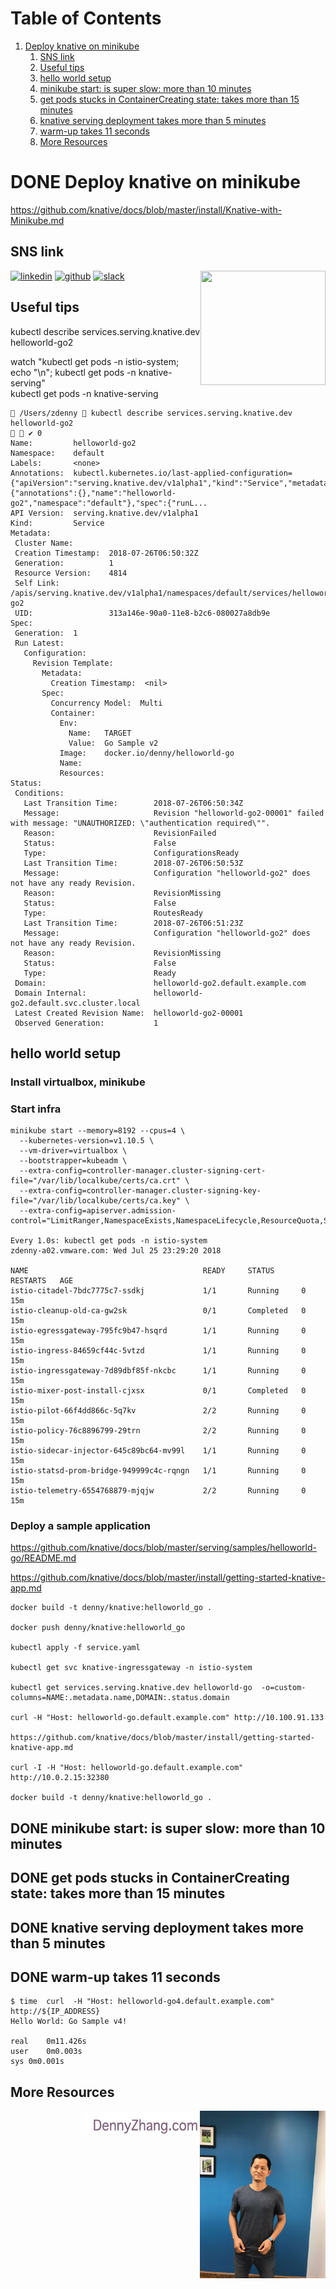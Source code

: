 
# Table of Contents

1.  [Deploy knative on minikube](#org21c8fc6)
    1.  [SNS link](#org2b7d8e6)
    2.  [Useful tips](#org148fc0b)
    3.  [hello world setup](#org7802abc)
    4.  [minikube start: is super slow: more than 10 minutes](#orgb6d78bc)
    5.  [get pods stucks in ContainerCreating state: takes more than 15 minutes](#org7fda528)
    6.  [knative serving deployment takes more than 5 minutes](#org7186026)
    7.  [warm-up takes 11 seconds](#orga472389)
    8.  [More Resources](#orga12b656)



<a id="org21c8fc6"></a>

# DONE Deploy knative on minikube

https://github.com/knative/docs/blob/master/install/Knative-with-Minikube.md  


<a id="org2b7d8e6"></a>

## SNS link

<div class="HTML">
<a href="https://www.linkedin.com/in/dennyzhang001"><img src="https://www.dennyzhang.com/wp-content/uploads/sns/linkedin.png" alt="linkedin" /></a>  
<a href="https://github.com/DennyZhang"><img src="https://www.dennyzhang.com/wp-content/uploads/sns/github.png" alt="github" /></a>  
<a href="https://www.dennyzhang.com/slack" target="\_blank" rel="nofollow"><img src="http://slack.dennyzhang.com/badge.svg" alt="slack"/></a>  
<a href="https://github.com/DennyZhang"><img align="right" width="200" height="183" src="https://www.dennyzhang.com/wp-content/uploads/denny/watermark/github.png" /></a>  

</div>


<a id="org148fc0b"></a>

## Useful tips

kubectl describe services.serving.knative.dev helloworld-go2  

watch "kubectl get pods -n istio-system; echo "\n"; kubectl get pods -n knative-serving"  
kubectl get pods -n knative-serving  

     /Users/zdenny  kubectl describe services.serving.knative.dev helloworld-go2                                                                          ✔ 0
    Name:         helloworld-go2
    Namespace:    default
    Labels:       <none>
    Annotations:  kubectl.kubernetes.io/last-applied-configuration={"apiVersion":"serving.knative.dev/v1alpha1","kind":"Service","metadata":{"annotations":{},"name":"helloworld-go2","namespace":"default"},"spec":{"runL...
    API Version:  serving.knative.dev/v1alpha1
    Kind:         Service
    Metadata:
     Cluster Name:
     Creation Timestamp:  2018-07-26T06:50:32Z
     Generation:          1
     Resource Version:    4814
     Self Link:           /apis/serving.knative.dev/v1alpha1/namespaces/default/services/helloworld-go2
     UID:                 313a146e-90a0-11e8-b2c6-080027a8db9e
    Spec:
     Generation:  1
     Run Latest:
       Configuration:
         Revision Template:
           Metadata:
             Creation Timestamp:  <nil>
           Spec:
             Concurrency Model:  Multi
             Container:
               Env:
                 Name:   TARGET
                 Value:  Go Sample v2
               Image:    docker.io/denny/helloworld-go
               Name:
               Resources:
    Status:
     Conditions:
       Last Transition Time:        2018-07-26T06:50:34Z
       Message:                     Revision "helloworld-go2-00001" failed with message: "UNAUTHORIZED: \"authentication required\"".
       Reason:                      RevisionFailed
       Status:                      False
       Type:                        ConfigurationsReady
       Last Transition Time:        2018-07-26T06:50:53Z
       Message:                     Configuration "helloworld-go2" does not have any ready Revision.
       Reason:                      RevisionMissing
       Status:                      False
       Type:                        RoutesReady
       Last Transition Time:        2018-07-26T06:51:23Z
       Message:                     Configuration "helloworld-go2" does not have any ready Revision.
       Reason:                      RevisionMissing
       Status:                      False
       Type:                        Ready
     Domain:                        helloworld-go2.default.example.com
     Domain Internal:               helloworld-go2.default.svc.cluster.local
     Latest Created Revision Name:  helloworld-go2-00001
     Observed Generation:           1


<a id="org7802abc"></a>

## hello world setup


### Install virtualbox, minikube


### Start infra

    minikube start --memory=8192 --cpus=4 \
      --kubernetes-version=v1.10.5 \
      --vm-driver=virtualbox \
      --bootstrapper=kubeadm \
      --extra-config=controller-manager.cluster-signing-cert-file="/var/lib/localkube/certs/ca.crt" \
      --extra-config=controller-manager.cluster-signing-key-file="/var/lib/localkube/certs/ca.key" \
      --extra-config=apiserver.admission-control="LimitRanger,NamespaceExists,NamespaceLifecycle,ResourceQuota,ServiceAccount,DefaultStorageClass,MutatingAdmissionWebhook"

    Every 1.0s: kubectl get pods -n istio-system                                                                                                          zdenny-a02.vmware.com: Wed Jul 25 23:29:20 2018
    
    NAME                                       READY     STATUS      RESTARTS   AGE
    istio-citadel-7bdc7775c7-ssdkj             1/1       Running     0          15m
    istio-cleanup-old-ca-gw2sk                 0/1       Completed   0          15m
    istio-egressgateway-795fc9b47-hsqrd        1/1       Running     0          15m
    istio-ingress-84659cf44c-5vtzd             1/1       Running     0          15m
    istio-ingressgateway-7d89dbf85f-nkcbc      1/1       Running     0          15m
    istio-mixer-post-install-cjxsx             0/1       Completed   0          15m
    istio-pilot-66f4dd866c-5q7kv               2/2       Running     0          15m
    istio-policy-76c8896799-29trn              2/2       Running     0          15m
    istio-sidecar-injector-645c89bc64-mv99l    1/1       Running     0          15m
    istio-statsd-prom-bridge-949999c4c-rqngn   1/1       Running     0          15m
    istio-telemetry-6554768879-mjqjw           2/2       Running     0          15m


### Deploy a sample application

https://github.com/knative/docs/blob/master/serving/samples/helloworld-go/README.md  

https://github.com/knative/docs/blob/master/install/getting-started-knative-app.md  

    docker build -t denny/knative:helloworld_go .
    
    docker push denny/knative:helloworld_go
    
    kubectl apply -f service.yaml
    
    kubectl get svc knative-ingressgateway -n istio-system
    
    kubectl get services.serving.knative.dev helloworld-go  -o=custom-columns=NAME:.metadata.name,DOMAIN:.status.domain
    
    curl -H "Host: helloworld-go.default.example.com" http://10.100.91.133
    
    https://github.com/knative/docs/blob/master/install/getting-started-knative-app.md
    
    curl -I -H "Host: helloworld-go.default.example.com" http://10.0.2.15:32380
    
    docker build -t denny/knative:helloworld_go .


<a id="orgb6d78bc"></a>

## DONE minikube start: is super slow: more than 10 minutes


<a id="org7fda528"></a>

## DONE get pods stucks in ContainerCreating state: takes more than 15 minutes


<a id="org7186026"></a>

## DONE knative serving deployment takes more than 5 minutes


<a id="orga472389"></a>

## DONE warm-up takes 11 seconds

    $ time  curl  -H "Host: helloworld-go4.default.example.com" http://${IP_ADDRESS}
    Hello World: Go Sample v4!
    
    real	0m11.426s
    user	0m0.003s
    sys	0m0.001s


<a id="orga12b656"></a>

## More Resources

<div class="HTML">
<a href="https://www.dennyzhang.com"><img align="right" width="201" height="268" src="https://raw.githubusercontent.com/USDevOps/mywechat-slack-group/master/images/denny_201706.png"></a>  

<a href="https://www.dennyzhang.com"><img align="right" src="https://raw.githubusercontent.com/USDevOps/mywechat-slack-group/master/images/dns_small.png"></a>  

</div>

